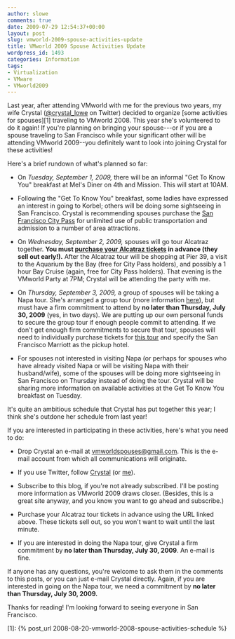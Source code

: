 ```yaml
---
author: slowe
comments: true
date: 2009-07-29 12:54:37+00:00
layout: post
slug: vmworld-2009-spouse-activities-update
title: VMworld 2009 Spouse Activities Update
wordpress_id: 1493
categories: Information
tags:
- Virtualization
- VMware
- VMworld2009
---
```


Last year, after attending VMworld with me for the previous two years, my wife Crystal ([@crystal_lowe](http://twitter.com/crystal_lowe) on Twitter) decided to organize [some activities for spouses][1] traveling to VMworld 2008. This year she's volunteered to do it again! If you're planning on bringing your spouse---or if you are a spouse traveling to San Francisco while your significant other will be attending VMworld 2009--you definitely want to look into joining Crystal for these activities!

Here's a brief rundown of what's planned so far:

* On _Tuesday, September 1, 2009,_ there will be an informal "Get To Know You" breakfast at Mel's Diner on 4th and Mission. This will start at 10AM.

* Following the "Get To Know You" breakfast, some ladies have expressed an interest in going to Korbel; others will be doing some sightseeing in San Francisco. Crystal is recommending spouses purchase the [San Francisco City Pass](http://www.citypass.com/city/sanfrancisco.html) for unlimited use of public transportation and admission to a number of area attractions.

* On _Wednesday, September 2, 2009,_ spouses will go tour Alcatraz together. **You must [purchase your Alcatraz tickets](https://www.alcatrazcruises.com/website/price-schedule-chart.aspx) in advance (they sell out early!).** After the Alcatraz tour will be shopping at Pier 39, a visit to the Aquarium by the Bay (free for City Pass holders), and possibly a 1 hour Bay Cruise (again, free for City Pass holders). That evening is the VMworld Party at 7PM; Crystal will be attending the party with me.

* On _Thursday, September 3, 2009,_ a group of spouses will be taking a Napa tour. She's arranged a group tour (more information [here](http://toursanfranciscobay.com/tours/redwoods-then-wine.html)), but must have a firm commitment to attend by **no later than Thursday, July 30, 2009** (yes, in two days). We are putting up our own personal funds to secure the group tour if enough people commit to attending. If we don't get enough firm commitments to secure that tour, spouses will need to individually purchase tickets for [this tour](http://www.napawinetours.net/tours/tourDetail.cfm?tour_id=7146) and specify the San Francisco Marriott as the pickup hotel.

* For spouses not interested in visiting Napa (or perhaps for spouses who have already visited Napa or will be visiting Napa with their husband/wife), some of the spouses will be doing more sightseeing in San Francisco on Thursday instead of doing the tour. Crystal will be sharing more information on available activities at the Get To Know You breakfast on Tuesday.

It's quite an ambitious schedule that Crystal has put together this year; I think she's outdone her schedule from last year!

If you are interested in participating in these activities, here's what you need to do:

* Drop Crystal an e-mail at [vmworldspouses@gmail.com](mailto:vmworldspouses@gmail.com). This is the e-mail account from which all communications will originate.

* If you use Twitter, follow [Crystal](http://twitter.com/crystal_lowe) (or [me](http://twitter.com/scott_lowe)).

* Subscribe to this blog, if you're not already subscribed. I'll be posting more information as VMworld 2009 draws closer. (Besides, this is a great site anyway, and you know you want to go ahead and subscribe.)

* Purchase your Alcatraz tour tickets in advance using the URL linked above. These tickets sell out, so you won't want to wait until the last minute.

* If you are interested in doing the Napa tour, give Crystal a firm commitment by **no later than Thursday, July 30, 2009**. An e-mail is fine.

If anyone has any questions, you're welcome to ask them in the comments to this posts, or you can just e-mail Crystal directly. Again, if you are interested in going on the Napa tour, we need a commitment by **no later than Thursday, July 30, 2009.**

Thanks for reading! I'm looking forward to seeing everyone in San Francisco.

[1]: {% post_url 2008-08-20-vmworld-2008-spouse-activities-schedule %}

